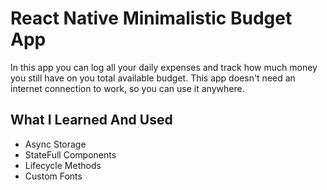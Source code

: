 # React Native Minimalistic Budget App

In this app you can log all your daily expenses and track how much money you still have on you total available budget. This app doesn't need an internet connection to work, so you can use it anywhere.

## What I Learned And Used
- Async Storage
- StateFull Components
- Lifecycle Methods
- Custom Fonts

